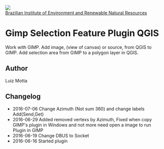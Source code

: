 <!-- IBAMA logo -->
[ibama_logo]: http://upload.wikimedia.org/wikipedia/commons/thumb/8/81/Logo_IBAMA.svg/150px-Logo_IBAMA.svg.png

![][ibama_logo]  
[Brazilian Institute of Environment and Renewable Natural Resources](http://www.ibama.gov.br)

# Gimp Selection Feature Plugin QGIS

Work with GIMP. Add image, (view of canvas) or source, from QGIS to GIMP. Add selection area from GIMP to a polygon layer in QGIS.

## Author
Luiz Motta

## Changelog
- 2016-07-06
Change Azimuth (Not sum 360) and change labels Add(Send,Get)
- 2016-06-29
Added removed vertexs by Azimuth,
Fixed when copy GIMP's plugin in Windows and not more need open a image to run Plugin in GIMP
- 2016-06-19
Change DBUS to Socket
- 2016-06-16
Started plugin

